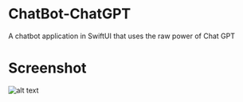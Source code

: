 # ChatBot-ChatGPT
A chatbot application in SwiftUI that uses the raw power of Chat GPT
# Screenshot

![alt text](https://github.com/Subroto-debnath/ChatBot-ChatGPT/blob/main/Project%20Screnshot.png)
